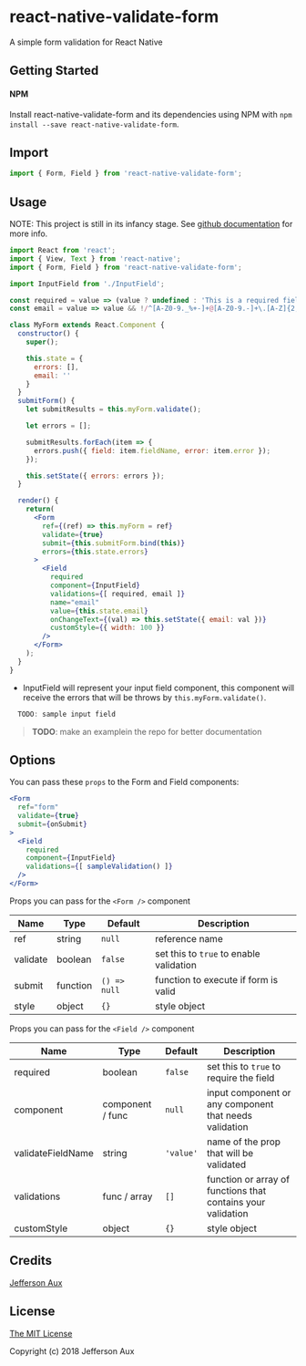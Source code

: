 # react-native-validate-form
A simple form validation for React Native

## Getting Started

#### NPM

Install react-native-validate-form and its dependencies using NPM with `npm install --save react-native-validate-form`.

## Import

  ```jsx
  import { Form, Field } from 'react-native-validate-form';
  ```

## Usage

NOTE: This project is still in its infancy stage.
See [github documentation](https://github.com/auxcalibur/react-native-validate-form#readme) for more info.

  ```jsx
  import React from 'react';
  import { View, Text } from 'react-native';
  import { Form, Field } from 'react-native-validate-form';

  import InputField from './InputField';

  const required = value => (value ? undefined : 'This is a required field.');
  const email = value => value && !/^[A-Z0-9._%+-]+@[A-Z0-9.-]+\.[A-Z]{2,5}$/i.test(value) ? 'Please provide a valid email address.' : undefined;

  class MyForm extends React.Component {
    constructor() {
      super();

      this.state = {
        errors: [],
        email: ''
      }
    }
    submitForm() {
      let submitResults = this.myForm.validate();

      let errors = [];

      submitResults.forEach(item => {
        errors.push({ field: item.fieldName, error: item.error });
      });

      this.setState({ errors: errors });
    }

    render() {
      return(
        <Form
          ref={(ref) => this.myForm = ref}
          validate={true}
          submit={this.submitForm.bind(this)}
          errors={this.state.errors}
        >
          <Field
            required
            component={InputField}
            validations={[ required, email ]}
            name="email"
            value={this.state.email}
            onChangeText={(val) => this.setState({ email: val })}
            customStyle={{ width: 100 }}
          />
        </Form>
      );
    }
  }
  ```

  - InputField will represent your input field component, this component will receive the errors that will be throws by `this.myForm.validate()`.

  ```jsx
    TODO: sample input field
  ```

> **TODO**: make an examplein the repo for better documentation

## Options

You can pass these `props` to the Form and Field components:

  ```jsx
  <Form
    ref="form"
    validate={true}
    submit={onSubmit}
  >
    <Field
      required
      component={InputField}
      validations={[ sampleValidation() ]}
    />
  </Form>
  ```

Props you can pass for the `<Form />` component

|Name                   |Type                     |Default                         |Description                                                                          |
|-----------------------|-------------------------|--------------------------------|-------------------------------------------------------------------------------------|
|ref                    |string                   |`null`                          |reference name                                                                       |
|validate               |boolean                  |`false`                         |set this to `true` to enable validation                                              |
|submit                 |function                 |`() => null`                    |function to execute if form is valid                                                 |
|style                  |object                   |`{}`                            |style object                                                                         |

Props you can pass for the `<Field />` component

|Name                   |Type                     |Default                         |Description                                                                          |
|-----------------------|-------------------------|--------------------------------|-------------------------------------------------------------------------------------|
|required               |boolean                  |`false`                         |set this to `true` to require the field                                              |
|component              |component / func         |`null`                          |input component or any component that needs validation                               |
|validateFieldName      |string                   |`'value'`                       |name of the prop that will be validated                                              |
|validations            |func / array             |`[]`                            |function or array of functions that contains your validation                         |
|customStyle            |object                   |`{}`                            |style object                                                                         |

## Credits

[Jefferson Aux](https://github.com/auxcalibur)

## License

[The MIT License](http://opensource.org/licenses/MIT)

Copyright (c) 2018 Jefferson Aux